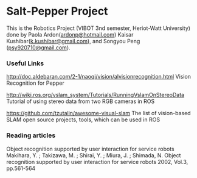 # Salt-Pepper Project 
This is the Robotics Project (VIBOT 3nd semester, Heriot-Watt University) done by Paola Ardon(ardonp@hotmail.com) Kaisar Kushibar(k.kushibar@gmail.com), and Songyou Peng (psy920710@gmail.com). 

### Useful Links
http://doc.aldebaran.com/2-1/naoqi/vision/alvisionrecognition.html
Vision Recognition for Pepper

http://wiki.ros.org/vslam_system/Tutorials/RunningVslamOnStereoData
Tutorial of using stereo data from two RGB cameras in ROS

https://github.com/tzutalin/awesome-visual-slam
The list of vision-based SLAM open source projects, tools, which can be used in ROS

### Reading articles
Object recognition supported by user interaction for service robots
Makihara, Y. ; Takizawa, M. ; Shirai, Y. ; Miura, J. ; Shimada, N.
Object recognition supported by user interaction for service robots 2002, Vol.3, pp.561-564
